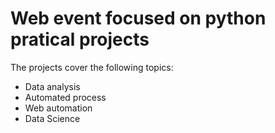 # Web event focused on python pratical projects
The projects cover the following topics:
* Data analysis
* Automated process
* Web automation
* Data Science
